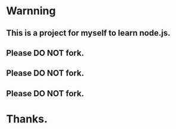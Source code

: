 # Warnning
## This is a project for myself to learn node.js.

## Please **DO NOT** fork.
## Please **DO NOT** fork.
## Please **DO NOT** fork.

# Thanks.
